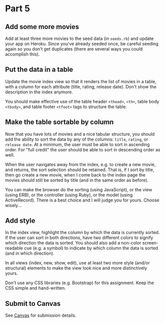# Part 5

## Add some more movies
Add at least three more movies to the seed data (in `seeds.rb`) and update your app on Heroku.  Since you've already seeded once, be careful seeding again so you don't get duplicates (there are several ways you could accomplish this).

## Put the data in a table
Update the movie index view so that it renders the list of movies in a table, with a column for each attribute (title, rating, release date).  Don't show the description in the index anymore.

You should make effective use of the table header `<thead>`, `<th>`, table body `<tbody>`, and table footer `<tfoot>` tags to structure the table.

## Make the table sortable by column
Now that you have lots of movies and a nice tabular structure, you should add the ability to sort the data by any of the columns: `title`, `rating`, or `release date`.  At a minimum, the user must be able to sort in ascending order.  For "full credit" the user should be able to sort in descending order as well.

When the user navigates away from the index, e.g. to create a new movie, and returns, the sort selection should be retained.  That is, if I sort by title, then go create a new movie, when I come back to the index page the movies should still be sorted by title (and in the same order as before).

You can make the browser do the sorting (using JavaScript), or the view (using ERB), or the controller (using Ruby), or the model (using ActiveRecord).  There is a best choice and I will judge you for yours.  Choose wisely...

## Add style
In the index view, highlight the column by which the data is currently sorted.  If the user can sort in both directions, have two different colors to signify which direction the data is sorted.  You should also add a non-color screen-readable cue (e.g. a symbol) to indicate by which column the data is sorted (and in which direction). 

In all views (index, new, show, edit), use at least two more style (and/or structural) elements to make the view look nice and more distinctively yours.

Don't use any CSS libraries (e.g. Bootstrap) for this assignment.  Keep the CSS simple and hand-written.

## Submit to Canvas
See [Canvas](https://canvas.tamu.edu) for submission details.
